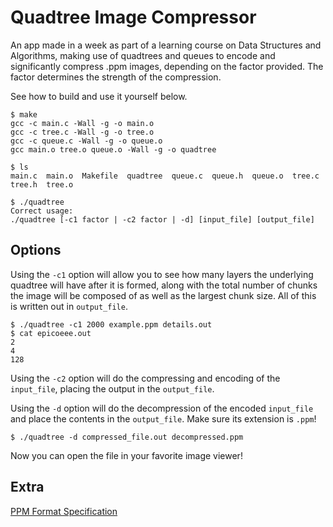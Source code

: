 
# Quadtree Image Compressor

An app made in a week as part of a learning course on Data Structures and Algorithms, making use of quadtrees and queues to encode and significantly compress .ppm images, depending on the factor provided. The factor determines the strength of the compression.

See how to build and use it yourself below.

```
$ make
gcc -c main.c -Wall -g -o main.o
gcc -c tree.c -Wall -g -o tree.o
gcc -c queue.c -Wall -g -o queue.o
gcc main.o tree.o queue.o -Wall -g -o quadtree

$ ls
main.c  main.o  Makefile  quadtree  queue.c  queue.h  queue.o  tree.c  tree.h  tree.o

$ ./quadtree
Correct usage:
./quadtree [-c1 factor | -c2 factor | -d] [input_file] [output_file]
```

## Options
Using the `-c1` option will allow you to see how many layers the underlying quadtree will have after it is formed, along with the total number of chunks the image will be composed of as well as the largest chunk size. All of this is written out in `output_file`.
```
$ ./quadtree -c1 2000 example.ppm details.out
$ cat epicoeee.out
2
4
128
```

Using the `-c2` option will do the compressing and encoding of the `input_file`, placing the output in the `output_file`.

Using the `-d` option will do the decompression of the encoded `input_file` and place the contents in the `output_file`. Make sure its extension is `.ppm`!

```
$ ./quadtree -d compressed_file.out decompressed.ppm
```
Now you can open the file in your favorite image viewer!

## Extra

[PPM Format Specification](https://netpbm.sourceforge.net/doc/ppm.html)
